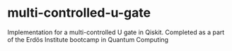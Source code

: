 # multi-controlled-u-gate
Implementation for a multi-controlled U gate in Qiskit. Completed as a part of the Erdös Institute bootcamp in Quantum Computing
